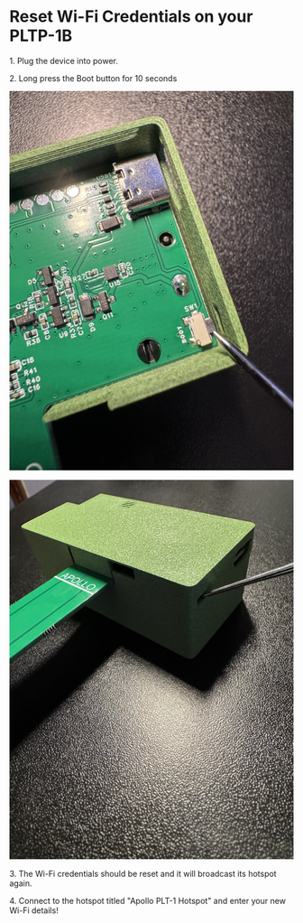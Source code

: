 # Reset Wi-Fi Credentials on your PLTP-1B

1\. Plug the device into power.

2\. Long press the Boot button for 10 seconds

![](../../../assets/plt-boot-mode-pic-2.jpg)

![](../../../assets/plt-boot-mode-pic-4.jpg)

3\. The Wi-Fi credentials should be reset and it will broadcast its hotspot again.

4\. Connect to the hotspot titled "Apollo PLT-1 Hotspot" and enter your new Wi-Fi details!